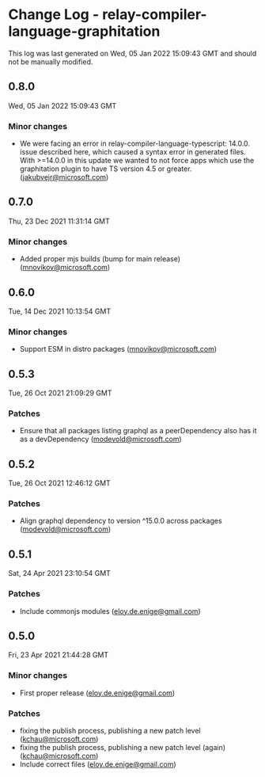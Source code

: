 # Change Log - relay-compiler-language-graphitation

This log was last generated on Wed, 05 Jan 2022 15:09:43 GMT and should not be manually modified.

<!-- Start content -->

## 0.8.0

Wed, 05 Jan 2022 15:09:43 GMT

### Minor changes

- We were facing an error in relay-compiler-language-typescript: 14.0.0. issue described here, which caused a syntax error in generated files. With >=14.0.0 in this update we wanted to not force apps which use the graphitation plugin to have TS version 4.5 or greater. (jakubvejr@microsoft.com)

## 0.7.0

Thu, 23 Dec 2021 11:31:14 GMT

### Minor changes

- Added proper mjs builds (bump for main release) (mnovikov@microsoft.com)

## 0.6.0

Tue, 14 Dec 2021 10:13:54 GMT

### Minor changes

- Support ESM in distro packages (mnovikov@microsoft.com)

## 0.5.3

Tue, 26 Oct 2021 21:09:29 GMT

### Patches

- Ensure that all packages listing graphql as a peerDependency also has it as a devDependency (modevold@microsoft.com)

## 0.5.2

Tue, 26 Oct 2021 12:46:12 GMT

### Patches

- Align graphql dependency to version ^15.0.0 across packages (modevold@microsoft.com)

## 0.5.1

Sat, 24 Apr 2021 23:10:54 GMT

### Patches

- Include commonjs modules (eloy.de.enige@gmail.com)

## 0.5.0

Fri, 23 Apr 2021 21:44:28 GMT

### Minor changes

- First proper release (eloy.de.enige@gmail.com)

### Patches

- fixing the publish process, publishing a new patch level (kchau@microsoft.com)
- fixing the publish process, publishing a new patch level (again) (kchau@microsoft.com)
- Include correct files (eloy.de.enige@gmail.com)
